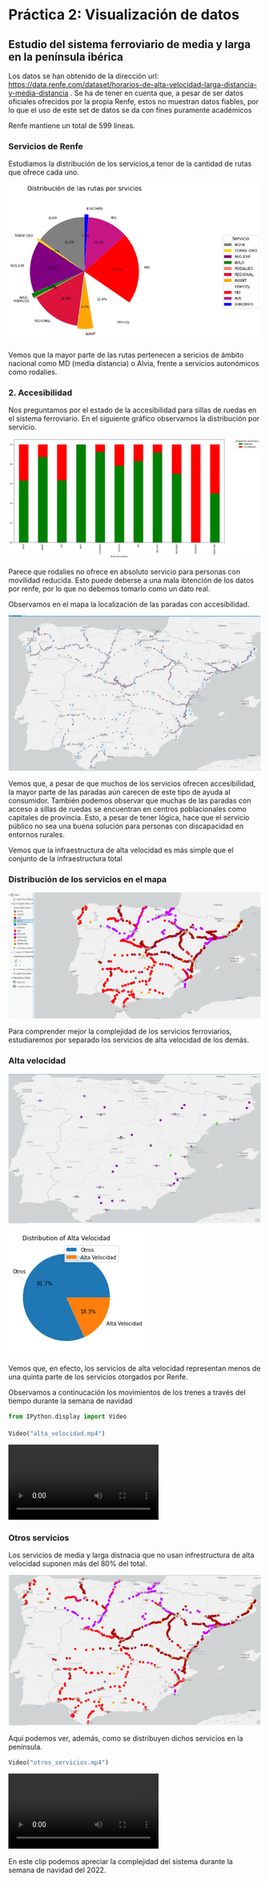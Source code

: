 # Práctica 2: Visualización de datos

## Estudio del sistema ferroviario de media y larga en la península ibérica

Los datos se han obtenido de la dirección url: https://data.renfe.com/dataset/horarios-de-alta-velocidad-larga-distancia-y-media-distancia .
Se ha de tener en cuenta que, a pesar de ser datos oficiales ofrecidos por la propia Renfe, estos no muestran datos fiables, por lo que el uso de este set de datos se da con fines puramente académicos

Renfe mantiene un total de 599 líneas.

### Servicios de Renfe 

Estudiamos la distribución de los servicios,a tenor de la cantidad de rutas que ofrece cada uno.

![My Image](output_9_0.png)

Vemos que la mayor parte de las rutas pertenecen a sericios de ámbito nacional como MD (media distancia) o Alvia, frente a servicios autonómicos como rodalies.

### 2. Accesibilidad 

Nos preguntamos por el estado de la accesibilidad para sillas de ruedas en el sistema ferroviario. En el siguiente gráfico observamos la distribución por servicio.

![My Image](output_14_1.png)

Parece que rodalies no ofrece en absoluto servicio para personas con movilidad reducida. Esto puede deberse a una mala ibtención de los datos por renfe, por lo que no debemos tomarlo como un dato real.

Observamos en el mapa la localización de las paradas con accesibilidad.

![My Image](accesibilidad.png)

Vemos que, a pesar de que muchos de los servicios ofrecen accesibilidad, la mayor parte de las paradas aún carecen de este tipo de ayuda al consumidor. También podemos observar que muchas de las paradas con acceso a sillas de ruedas se encuentran en centros poblacionales como capitales de provincia. Esto, a pesar de tener lógica, hace que el servicio público no sea una buena solución para personas con discapacidad en entornos rurales.

Vemos que la infraestructura de alta velocidad es más simple que el conjunto de la infraestructura total

### Distribución de los servicios en el mapa

![My Image](distribucion_servicios.png)

Para comprender mejor la complejidad de los servicios ferroviarios, estudiaremos por separado los servicios de alta velocidad de los demás.

### Alta velocidad

![My Image](alta_velocidad.png)

![My Image](output_31_0.png)

Vemos que, en efecto, los servicios de alta velocidad representan menos de una quinta parte de los servicios otorgados por Renfe.

Observamos a continucación los movimientos de los trenes a través del tiempo durante la semana de navidad


```python
from IPython.display import Video

Video("alta_velocidad.mp4")
```




<video src="alta_velocidad.mp4" controls  >
      Your browser does not support the <code>video</code> element.
    </video>



### Otros servicios

Los servicios de media y larga distnacia que no usan infrestructura de alta velocidad suponen más del 80% del total.

![My Image](media_distancia.png)

Aquí podemos ver, además, como se distribuyen dichos servicios en la península.


```python
Video("otros_servicios.mp4")
```




<video src="otros_servicios.mp4" controls  >
      Your browser does not support the <code>video</code> element.
    </video>



En este clip podemos apreciar la complejidad del sistema durante la semana de navidad del 2022.

